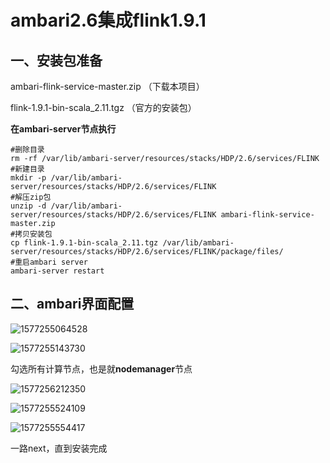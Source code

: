 # ambari2.6集成flink1.9.1

## 一、安装包准备

ambari-flink-service-master.zip  （下载本项目）

flink-1.9.1-bin-scala_2.11.tgz  （官方的安装包）



**在ambari-server节点执行**

```shell
#删除目录
rm -rf /var/lib/ambari-server/resources/stacks/HDP/2.6/services/FLINK
#新建目录
mkdir -p /var/lib/ambari-server/resources/stacks/HDP/2.6/services/FLINK
#解压zip包
unzip -d /var/lib/ambari-server/resources/stacks/HDP/2.6/services/FLINK ambari-flink-service-master.zip
#拷贝安装包
cp flink-1.9.1-bin-scala_2.11.tgz /var/lib/ambari-server/resources/stacks/HDP/2.6/services/FLINK/package/files/
#重启ambari server
ambari-server restart
```



## 二、ambari界面配置



![1577255064528](https://github.com/lijufeng2016/ambari-flink-service-master/blob/master/images/1577255064528.png)

![1577255143730](https://github.com/lijufeng2016/ambari-flink-service-master/blob/master/images/1577255143730.png)



勾选所有计算节点，也是就**nodemanager**节点

![1577256212350](https://github.com/lijufeng2016/ambari-flink-service-master/blob/master/images/1577256212350.png)

![1577255524109](https://github.com/lijufeng2016/ambari-flink-service-master/blob/master/images/1577255524109.png)



![1577255554417](https://github.com/lijufeng2016/ambari-flink-service-master/blob/master/images/1577255554417.png)

一路next，直到安装完成